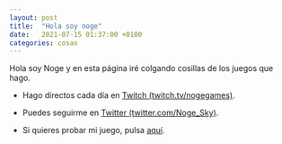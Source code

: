 ```yaml
---
layout: post
title:  "Hola soy noge"
date:   2021-07-15 01:37:00 +0100
categories: cosas
---
```


Hola soy Noge y en esta página iré colgando cosillas de los juegos que hago.

*	Hago directos cada día en [Twitch (twitch.tv/nogegames)](https://www.twitch.tv/nogegames).

*	Puedes seguirme en [Twitter (twitter.com/Noge_Sky)](https://twitter.com/Noge_Sky).

*	Si quieres probar mi juego, pulsa [aquí](http://noge.games/testkoikoi).